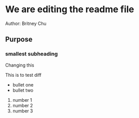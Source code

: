 # We are editing the readme file

Author: Britney Chu

## Purpose

### smallest subheading

Changing this

This is to test diff
* bullet one
* bullet two

1. number 1
2. number 2
3. number 3
